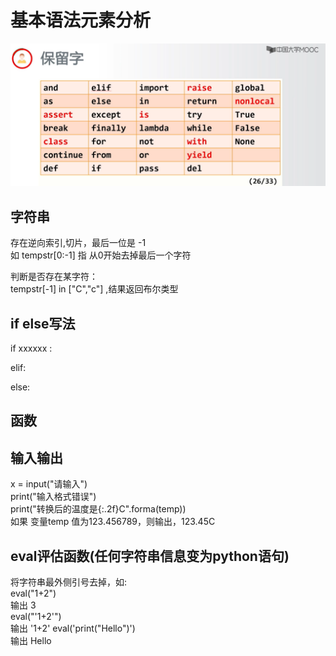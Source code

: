 # 基本语法元素分析

![python保留字](../../image/python保留字.png) 

## 字符串
存在逆向索引,切片，最后一位是 -1  
如 tempstr[0:-1] 指 从0开始去掉最后一个字符

判断是否存在某字符：  
tempstr[-1] in ["C","c"] ,结果返回布尔类型  

## if else写法

if xxxxxx :

elif:

else:

## 函数

## 输入输出

x = input("请输入")  
print("输入格式错误")  
print("转换后的温度是{:.2f}C".forma(temp))  
如果 变量temp 值为123.456789，则输出，123.45C  

## eval评估函数(任何字符串信息变为python语句)
将字符串最外侧引号去掉，如:  
eval("1+2")  
输出 3  
eval("'1+2'")  
输出 '1+2'
eval('print("Hello")')  
输出 Hello